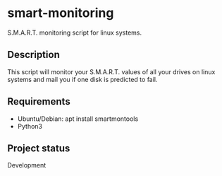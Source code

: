 # smart-monitoring
S.M.A.R.T. monitoring script for linux systems.

## Description
This script will monitor your S.M.A.R.T. values of all your drives on linux systems and mail you if one disk is predicted to fail.

## Requirements 
* Ubuntu/Debian: apt install smartmontools
* Python3

## Project status
Development
